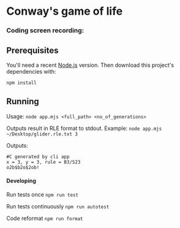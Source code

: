 

# Conway's game of life

### Coding screen recording:


## Prerequisites

You'll need a recent [Node.js](https://nodejs.org/) version. Then download this project's dependencies with:

`npm install`

## Running
Usage:
`node app.mjs <full_path> <no_of_generations>`

Outputs result in RLE format to stdout. Example:
`node app.mjs ~/Desktop/glider.rle.txt 3`

Outputs:
```
#C generated by cli app
x = 3, y = 3, rule = B3/S23
o2b$b2o$2ob!
```

#### Developing
Run tests once
`npm run test`

Run tests continuously
`npm run autotest`

Code reformat
`npm run format`
